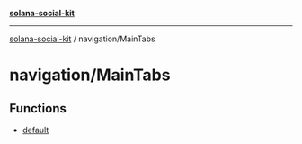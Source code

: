 [**solana-social-kit**](../../README.md)

***

[solana-social-kit](../../README.md) / navigation/MainTabs

# navigation/MainTabs

## Functions

- [default](functions/default.md)
